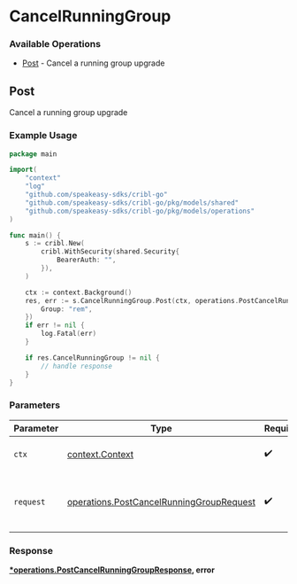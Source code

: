 # CancelRunningGroup

### Available Operations

* [Post](#post) - Cancel a running group upgrade

## Post

Cancel a running group upgrade

### Example Usage

```go
package main

import(
	"context"
	"log"
	"github.com/speakeasy-sdks/cribl-go"
	"github.com/speakeasy-sdks/cribl-go/pkg/models/shared"
	"github.com/speakeasy-sdks/cribl-go/pkg/models/operations"
)

func main() {
    s := cribl.New(
        cribl.WithSecurity(shared.Security{
            BearerAuth: "",
        }),
    )

    ctx := context.Background()
    res, err := s.CancelRunningGroup.Post(ctx, operations.PostCancelRunningGroupRequest{
        Group: "rem",
    })
    if err != nil {
        log.Fatal(err)
    }

    if res.CancelRunningGroup != nil {
        // handle response
    }
}
```

### Parameters

| Parameter                                                                                            | Type                                                                                                 | Required                                                                                             | Description                                                                                          |
| ---------------------------------------------------------------------------------------------------- | ---------------------------------------------------------------------------------------------------- | ---------------------------------------------------------------------------------------------------- | ---------------------------------------------------------------------------------------------------- |
| `ctx`                                                                                                | [context.Context](https://pkg.go.dev/context#Context)                                                | :heavy_check_mark:                                                                                   | The context to use for the request.                                                                  |
| `request`                                                                                            | [operations.PostCancelRunningGroupRequest](../../models/operations/postcancelrunninggrouprequest.md) | :heavy_check_mark:                                                                                   | The request object to use for the request.                                                           |


### Response

**[*operations.PostCancelRunningGroupResponse](../../models/operations/postcancelrunninggroupresponse.md), error**

